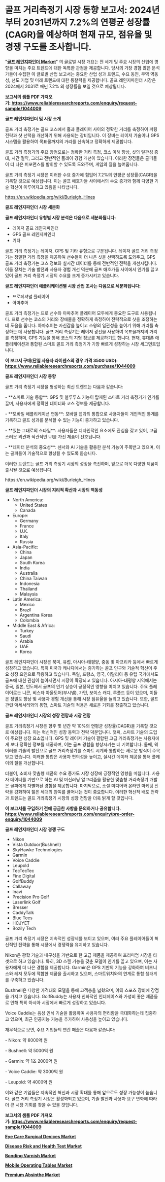 <p><h1>골프 거리측정기 시장 동향 보고서: 2024년부터 2031년까지 7.2%의 연평균 성장률(CAGR)을 예상하며 현재 규모, 점유율 및 경쟁 구도를 조사합니다.</h1></p><p>"<strong><a href="https://www.reliableresearchreports.com/golf-rangefinders-r1044009?utm_campaign=105&utm_medium=7&utm_source=Github&utm_content=ia&utm_term=26112024&utm_id=golf-rangefinders">골프 레인지파인더 Market</a></strong>" 의 글로벌 시장 개요는 전 세계 및 주요 시장의 산업에 영향을 미치는 주요 트렌드에 대한 독특한 관점을 제공합니다. 당사의 가장 경험 많은 분석가들이 수집한 이 글로벌 산업 보고서는 중요한 산업 성과 트렌드, 수요 동인, 무역 역동성, 선도 기업 및 미래 트렌드에 대한 통찰력을 제공합니다. 골프 레인지파인더 시장은 2024에서 2031로 매년 7.2% 의 성장률을 보일 것으로 예상됩니다.&nbsp;</p>
<p><strong>보고서의 샘플 PDF 가져오기:&nbsp;<a href="https://www.reliableresearchreports.com/enquiry/request-sample/1044009?utm_campaign=105&utm_medium=7&utm_source=Github&utm_content=ia&utm_term=26112024&utm_id=golf-rangefinders">https://www.reliableresearchreports.com/enquiry/request-sample/1044009</a></strong></p>
<p><strong>골프 레인지파인더 및 시장 소개</strong></p>
<p><p>골프 거리 측정기는 골프 코스에서 홀과 플레이어 사이의 정확한 거리를 측정하여 퍼팅 전략과 샷 선택을 개선하기 위해 사용되는 장비입니다. 이 장비는 레이저 기술이나 GPS 시스템을 활용하여 목표물까지의 거리를 신속하고 정확하게 제공합니다. </p><p>골프 거리 측정기의 주요 장점으로는 정확한 거리 측정, 코스 이해 향상, 샷의 일관성 증대, 시간 절약, 그리고 전반적인 플레이 경험 개선이 있습니다. 이러한 장점들은 골퍼들이 더 나은 퍼포먼스를 발휘할 수 있도록 도와주며, 게임의 질을 높여줍니다.</p><p>골프 거리 측정기 시장은 이러한 수요 증가에 힘입어 7.2%의 연평균 성장률(CAGR)을 기록할 것으로 예상됩니다. 이는 골프 애호가들 사이에서의 수요 증가와 함께 다양한 기술 혁신이 이루어지고 있음을 나타냅니다.</p></p>
<p><a href="https://en.wikipedia.org/wiki/Burleigh_Hines?utm_campaign=105&utm_medium=7&utm_source=Github&utm_content=ia&utm_term=26112024&utm_id=golf-rangefinders">https://en.wikipedia.org/wiki/Burleigh_Hines</a></p>
<p><strong>골프 레인지파인더 시장 세분화</strong></p>
<p><strong>골프 레인지파인더 유형별 시장 분석은 다음으로 세분화됩니다:</strong></p>
<p><ul><li>레이저 골프 레인지파인더</li><li>GPS 골프 레인지파인더</li><li>기타</li></ul></p>
<p><p>골프 거리 측정기는 레이저, GPS 및 기타 유형으로 구분됩니다. 레이저 골프 거리 측정기는 정밀한 거리 측정을 제공하여 선수들이 더 나은 샷을 선택하도록 도와주고, GPS 골프 거리 측정기는 코스 정보와 실시간 데이터를 통해 전반적인 전략을 개선시킵니다. 이들 장치는 기술 발전과 사용자 경험 개선 덕분에 골프 애호가들 사이에서 인기를 끌고 있어 골프 거리 측정기 시장의 수요를 크게 증가시키고 있습니다.</p></p>
<p><strong>골프 레인지파인더 애플리케이션별 시장 산업 조사는 다음으로 세분화됩니다:</strong></p>
<p><ul><li>프로페셔널 플레이어</li><li>아마추어</li></ul></p>
<p><p>골프 거리 측정기는 프로 선수와 아마추어 플레이어 모두에게 중요한 도구로 사용됩니다. 프로 선수는 코스의 거리와 장애물을 정확하게 측정하여 전략적으로 샷을 조정하는 데 도움을 줍니다. 아마추어는 자신감을 높이고 스윙의 일관성을 높이기 위해 거리를 측정하는 데 사용합니다. 골프 거리 측정기는 레이저 광선을 사용하여 목표물까지의 거리를 측정하며, GPS 기능을 통해 코스의 지형 정보를 제공하기도 합니다. 현재, 휴대폰 애플리케이션과 통합된 스마트 골프 거리 측정기가 가장 빠르게 성장하는 시장 세그먼트입니다.</p></p>
<p><strong>이 보고서 구매(단일 사용자 라이센스의 경우 가격 3500 USD): <a href="https://www.reliableresearchreports.com/purchase/1044009?utm_campaign=105&utm_medium=7&utm_source=Github&utm_content=ia&utm_term=26112024&utm_id=golf-rangefinders">https://www.reliableresearchreports.com/purchase/1044009</a></strong></p>
<p><strong>골프 레인지파인더 시장 동향</strong></p>
<p><p>골프 거리 측정기 시장을 형성하는 최신 트렌드는 다음과 같습니다:</p><p>- **스마트 기술 통합**: GPS 및 블루투스 기능이 탑재된 스마트 거리 측정기가 인기를 끌며, 사용자에게 정확한 데이터와 코스 정보를 제공합니다.</p><p>  </p><p>- **모바일 애플리케이션 연동**: 모바일 앱과의 통합으로 사용자들이 개인적인 통계를 기록하고 골프 성과를 분석할 수 있는 기능이 증가하고 있습니다.</p><p>  </p><p>- **있는 그대로의 스타일**: 사용자들은 디자인적인 요소에도 관심을 갖고 있어, 고급스러운 외관과 직관적인 UI를 가진 제품이 선호됩니다.</p><p>  </p><p>- **데이터 분석의 중요성**: 센서와 AI 기술을 활용한 분석 기능이 주목받고 있으며, 이는 골퍼들이 기술적으로 향상될 수 있도록 돕습니다.</p><p>  </p><p>이러한 트렌드는 골프 거리 측정기 시장의 성장을 촉진하며, 앞으로 더욱 다양한 제품이 출시될 것으로 예상됩니다.</p></p>
<p>https://en.wikipedia.org/wiki/Burleigh_Hines</p>
<p><strong>골프 레인지파인더 시장의 지리적 확산과 시장의 역동성</strong></p>
<p><ul>
    <li>
        North America:
        <ul>
            <li>United States</li>
            <li>Canada</li>
        </ul>
    </li>
    <li>
        Europe:
        <ul>
            <li>Germany</li>
            <li>France</li>
            <li>U.K.</li>
            <li>Italy</li>
            <li>Russia</li>
        </ul>
    </li>
    <li>
        Asia-Pacific:
        <ul>
            <li>China</li>
            <li>Japan</li>
            <li>South Korea</li>
            <li>India</li>
            <li>Australia</li>
            <li>China Taiwan</li>
            <li>Indonesia</li>
            <li>Thailand</li>
            <li>Malaysia</li>
        </ul>
    </li>
    <li>
        Latin America:
        <ul>
            <li>Mexico</li>
            <li>Brazil</li>
            <li>Argentina Korea</li>
            <li>Colombia</li>
        </ul>
    </li>
    <li>
        Middle East & Africa:
        <ul>
            <li>Turkey</li>
            <li>Saudi</li>
            <li>Arabia</li>
            <li>UAE</li>
            <li>Korea</li>
        </ul>
    </li>
    </ul></p>
<p><p>골프 레인지파인더 시장은 북미, 유럽, 아시아-태평양, 중동 및 아프리카 등에서 빠르게 성장하고 있습니다. 특히 미국과 캐나다에서는 증가하는 골프 인구와 기술적 혁신이 주요 성장 요인으로 작용하고 있습니다. 독일, 프랑스, 영국, 이탈리아 등 유럽 국가에서도 골프에 대한 관심이 높아지면서 시장이 확장되고 있습니다. 아시아-태평양 지역에서는 중국, 일본, 인도에서 골프의 인기 상승이 긍정적인 영향을 미치고 있습니다. 주요 플레이어로는 니콘, 비스타 아울도어(부시넬), 가민, 보이스 캐디, 루폴드 등이 있으며, 이들은 정밀도 향상 및 사용자 경험 개선을 통해 시장 점유율을 늘리고 있습니다. 또한, 골프 관련 액세서리와의 통합, 스마트 기술의 적용은 새로운 기회를 창출하고 있습니다.</p></p>
<p><strong>골프 레인지파인더 시장의 성장 전망과 시장 전망</strong></p>
<p><p>골프 거리측정기 시장은 향후 몇 년간 약 10%의 연평균 성장률(CAGR)을 기록할 것으로 예상됩니다. 이는 혁신적인 성장 동력과 전략 덕분입니다. 첫째, 스마트 기술의 도입이 주요한 성장 요소입니다. GPS 및 레이저 기술이 결합된 고급 거리측정기는 사용자에게 보다 정확한 정보를 제공하며, 이는 골프 경험을 향상시키는 데 기여합니다. 둘째, 웨어러블 기술의 발전으로 골프 거리측정기를 스마트 시계와 통합하는 새로운 방식이 주목받고 있습니다. 이러한 통합은 사용자 편의성을 높이고, 실시간 데이터 제공을 통해 플레이의 질을 개선합니다.</p><p>더불어, 소비자 맞춤형 제품의 수요 증가도 시장 성장에 긍정적인 영향을 미칩니다. 사용자 데이터를 기반으로 하는 AI 및 머신러닝 알고리즘을 활용한 맞춤형 거리측정기 개발은 골퍼에게 차별화된 경험을 제공합니다. 마지막으로, 소셜 미디어와 온라인 마케팅 전략을 강화하여 젊은 세대의 참여를 끌어내는 것이 중요합니다. 이러한 혁신적 배포 전략과 트렌드는 골프 거리측정기 시장의 성장 전망을 더욱 밝게 할 것입니다.</p></p>
<p><strong>이 보고서를 구입하기 전에 궁금한 사항을 문의하거나 공유합니다. <a href="https://www.reliableresearchreports.com/enquiry/pre-order-enquiry/1044009?utm_campaign=105&utm_medium=7&utm_source=Github&utm_content=ia&utm_term=26112024&utm_id=golf-rangefinders">https://www.reliableresearchreports.com/enquiry/pre-order-enquiry/1044009</a></strong></p>
<p><strong>골프 레인지파인더 시장 경쟁 구도</strong></p>
<p><ul><li>Nikon</li><li>Vista Outdoor(Bushnell)</li><li>SkyHawke Technologies</li><li>Garmin</li><li>Voice Caddie</li><li>Leupold</li><li>TecTecTec</li><li>Fine Digital</li><li>GolfBuddy</li><li>Callaway</li><li>Inavi</li><li>Precision Pro Golf</li><li>Laserlink Golf</li><li>Bresser</li><li>CaddyTalk</li><li>Blue Tees</li><li>HCJYET</li><li>Bozily Tech</li></ul></p>
<p><p>골프 거리 측정기 시장은 지속적인 성장세를 보이고 있으며, 여러 주요 플레이어들이 혁신적인 전략을 통해 시장에서 경쟁력을 유지하고 있습니다. </p><p>Nikon은 광학 기술과 내구성을 기반으로 한 고급 제품을 제공하여 프리미엄 시장을 타겟으로 하고 있습니다. 특히, 3D 스캔 기능을 갖춘 모델이 인기를 끌고 있으며, 이는 사용자에게 더 나은 경험을 제공합니다. Garmin은 GPS 기반의 기능을 강화하여 비즈니스와 레저 모두에 적합한 제품을 출시하고 있으며, 스마트워치와의 연계로 통합 생태계를 구축하고 있습니다. </p><p>Bushnell은 다양한 가격대의 모델을 통해 고객층을 넓혔으며, 야외 스포츠 장비에 강점을 가지고 있습니다. GolfBuddy는 사용자 친화적인 인터페이스와 가성비 좋은 제품들로 인해 특히 아시아 시장에서 빠르게 성장하고 있습니다. </p><p>Voice Caddie는 음성 인식 기술을 활용하여 사용자의 편리함을 극대화하는데 집중하고 있으며, 최근 인공지능 기능을 추가하여 사용성을 높이고 있습니다. </p><p>재무적으로 보면, 주요 기업들의 연간 매출은 다음과 같습니다:</p><p>- Nikon: 약 8000억 원</p><p>- Bushnell: 약 5000억 원</p><p>- Garmin: 약 1조 2000억 원</p><p>- Voice Caddie: 약 3000억 원 </p><p>- Leupold: 약 4000억 원</p><p>이와 같은 기업들은 지속적인 혁신과 시장 확대를 통해 앞으로도 성장 가능성이 높습니다. 골프 거리 측정기 시장은 활성화되고 있으며, 기술 발전과 사용자 요구 변화에 따라 더 큰 시장 기회를 찾을 수 있을 것입니다.</p></p>
<p><strong>보고서의 샘플 PDF 가져오기:&nbsp;<a href="https://www.reliableresearchreports.com/enquiry/request-sample/1044009?utm_campaign=105&utm_medium=7&utm_source=Github&utm_content=ia&utm_term=26112024&utm_id=golf-rangefinders">https://www.reliableresearchreports.com/enquiry/request-sample/1044009</a></strong></p>
<p><strong><p><a href="https://github.com/dmitriyvo6rog/Market-Research-Report-List-1/blob/main/eye-care-surgical-devices-market.md?utm_campaign=105&utm_medium=7&utm_source=Github&utm_content=ia&utm_term=26112024&utm_id=golf-rangefinders">Eye Care Surgical Devices Market</a></p><p><a href="https://issuu.com/reportprime-2/docs/disease-risk-and-health-test-market_06846fa6ebef96?utm_campaign=105&utm_medium=7&utm_source=Github&utm_content=ia&utm_term=26112024&utm_id=golf-rangefinders">Disease Risk and Health Test Market</a></p><p><a href="https://www.linkedin.com/pulse/emerging-bonding-varnish-market-opportunities-analysis-investors-wdyhe?utm_campaign=105&utm_medium=7&utm_source=Github&utm_content=ia&utm_term=26112024&utm_id=golf-rangefinders">Bonding Varnish Market</a></p><p><a href="https://github.com/NasrinKhan99/Market-Research-Report-List-1/blob/main/mobile-operating-tables-market.md?utm_campaign=105&utm_medium=7&utm_source=Github&utm_content=ia&utm_term=26112024&utm_id=golf-rangefinders">Mobile Operating Tables Market</a></p><p><a href="https://www.linkedin.com/pulse/strategic-market-insights-navigating-global-premium-absinthe-gjmte?utm_campaign=105&utm_medium=7&utm_source=Github&utm_content=ia&utm_term=26112024&utm_id=golf-rangefinders">Premium Absinthe Market</a></p></strong></p>
<p></p>